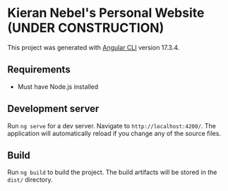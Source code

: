 # Kieran Nebel's Personal Website (UNDER CONSTRUCTION)

This project was generated with [Angular CLI](https://github.com/angular/angular-cli) version 17.3.4.

## Requirements
  + Must have Node.js installed

## Development server

Run `ng serve` for a dev server. Navigate to `http://localhost:4200/`. The application will automatically reload if you change any of the source files.

## Build

Run `ng build` to build the project. The build artifacts will be stored in the `dist/` directory.
